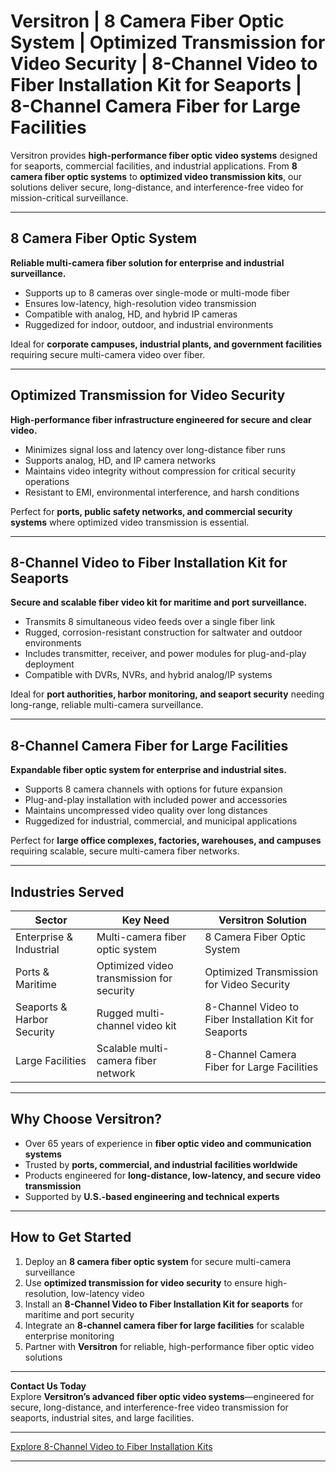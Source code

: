 # Versitron | 8 Camera Fiber Optic System | Optimized Transmission for Video Security | 8-Channel Video to Fiber Installation Kit for Seaports | 8-Channel Camera Fiber for Large Facilities

Versitron provides **high-performance fiber optic video systems** designed for seaports, commercial facilities, and industrial applications. From **8 camera fiber optic systems** to **optimized video transmission kits**, our solutions deliver secure, long-distance, and interference-free video for mission-critical surveillance.

---

## 8 Camera Fiber Optic System

**Reliable multi-camera fiber solution for enterprise and industrial surveillance.**

- Supports up to 8 cameras over single-mode or multi-mode fiber  
- Ensures low-latency, high-resolution video transmission  
- Compatible with analog, HD, and hybrid IP cameras  
- Ruggedized for indoor, outdoor, and industrial environments  

Ideal for **corporate campuses, industrial plants, and government facilities** requiring secure multi-camera video over fiber.

---

## Optimized Transmission for Video Security

**High-performance fiber infrastructure engineered for secure and clear video.**

- Minimizes signal loss and latency over long-distance fiber runs  
- Supports analog, HD, and IP camera networks  
- Maintains video integrity without compression for critical security operations  
- Resistant to EMI, environmental interference, and harsh conditions  

Perfect for **ports, public safety networks, and commercial security systems** where optimized video transmission is essential.

---

## 8-Channel Video to Fiber Installation Kit for Seaports

**Secure and scalable fiber video kit for maritime and port surveillance.**

- Transmits 8 simultaneous video feeds over a single fiber link  
- Rugged, corrosion-resistant construction for saltwater and outdoor environments  
- Includes transmitter, receiver, and power modules for plug-and-play deployment  
- Compatible with DVRs, NVRs, and hybrid analog/IP systems  

Ideal for **port authorities, harbor monitoring, and seaport security** needing long-range, reliable multi-camera surveillance.

---

## 8-Channel Camera Fiber for Large Facilities

**Expandable fiber optic system for enterprise and industrial sites.**

- Supports 8 camera channels with options for future expansion  
- Plug-and-play installation with included power and accessories  
- Maintains uncompressed video quality over long distances  
- Ruggedized for industrial, commercial, and municipal applications  

Perfect for **large office complexes, factories, warehouses, and campuses** requiring scalable, secure multi-camera fiber networks.

---

## Industries Served

| Sector                   | Key Need                                               | Versitron Solution                                         |
|---------------------------|-------------------------------------------------------|------------------------------------------------------------|
| Enterprise & Industrial   | Multi-camera fiber optic system                        | 8 Camera Fiber Optic System                                  |
| Ports & Maritime           | Optimized video transmission for security             | Optimized Transmission for Video Security                    |
| Seaports & Harbor Security | Rugged multi-channel video kit                         | 8-Channel Video to Fiber Installation Kit for Seaports       |
| Large Facilities           | Scalable multi-camera fiber network                    | 8-Channel Camera Fiber for Large Facilities                  |

---

## Why Choose Versitron?

- Over 65 years of experience in **fiber optic video and communication systems**  
- Trusted by **ports, commercial, and industrial facilities worldwide**  
- Products engineered for **long-distance, low-latency, and secure video transmission**  
- Supported by **U.S.-based engineering and technical experts**  

---

## How to Get Started

1. Deploy an **8 camera fiber optic system** for secure multi-camera surveillance  
2. Use **optimized transmission for video security** to ensure high-resolution, low-latency video  
3. Install an **8-Channel Video to Fiber Installation Kit for seaports** for maritime and port security  
4. Integrate an **8-channel camera fiber for large facilities** for scalable enterprise monitoring  
5. Partner with **Versitron** for reliable, high-performance fiber optic video solutions  

---

**Contact Us Today**  
Explore **Versitron’s advanced fiber optic video systems**—engineered for secure, long-distance, and interference-free video transmission for seaports, industrial sites, and large facilities.  

---

[Explore 8-Channel Video to Fiber Installation Kits](https://www.versitron.com/collections/8-channel-video-to-fiber-installation-kits)

---
